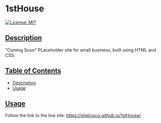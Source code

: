 # 1stHouse
[![License: MIT](https://img.shields.io/badge/License-MIT-blue.svg)](https://opensource.org/licenses/MIT)

## [Description](#table-of-content)

"Coming Soon" PLaceholder site for small business, built using HTML and CSS. 

## [Table of Contents](#table-of-content)

* [Description](#description)
* [Usage](#usage)

## [Usage](#table-of-content)

Follow the link to the live site: https://shelcisco.github.io/1stHouse/
